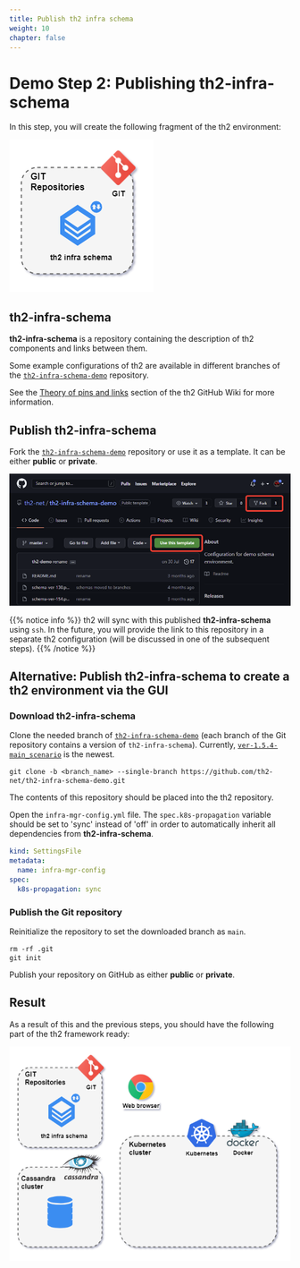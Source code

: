 ```yaml
---
title: Publish th2 infra schema
weight: 10
chapter: false
---
```


# Demo Step 2: Publishing th2-infra-schema

In this step, you will create the following fragment of the th2 environment:

![](images/Demo-cluster-components-2-infra-schema.drawio.png)

## th2-infra-schema

**th2-infra-schema** is a repository containing the description of th2 components and links between them.

Some example configurations of th2 are available in different branches of the [`th2-infra-schema-demo`](https://github.com/th2-net/th2-infra-schema-demo/tree/master) repository.

See the [Theory of pins and links](https://github.com/th2-net/th2-documentation/wiki/infra:-Theory-of-Pins-and-Links) section of the th2 GitHub Wiki for more information.

## Publish th2-infra-schema

Fork the [`th2-infra-schema-demo`](https://github.com/th2-net/th2-infra-schema-demo/tree/master) repository or use it as a template. It can be either **public** or **private**.

![](images/clone-th2-infra-schema-demo.png)

{{% notice info %}}
th2 will sync with this published **th2-infra-schema** using `ssh`. 
In the future, you will provide the link to this repository in a separate th2 configuration (will be discussed in one of the subsequent steps).
{{% /notice %}}

## Alternative: Publish th2-infra-schema to create a th2 environment via the GUI

### Download th2-infra-schema

Clone the needed branch of [`th2-infra-schema-demo`](https://github.com/th2-net/th2-infra-schema-demo/tree/master) (each branch of the Git repository contains a version of `th2-infra-schema`). Currently, [`ver-1.5.4-main_scenario`](https://github.com/th2-net/th2-infra-schema-demo/tree/ver-1.5.4-main_scenario) is the newest. 

```shell
git clone -b <branch_name> --single-branch https://github.com/th2-net/th2-infra-schema-demo.git
```
The contents of this repository should be placed into the th2 repository.

Open the `infra-mgr-config.yml` file. The `spec.k8s-propagation` variable should be set to 'sync' instead of 'off' in order to automatically inherit all dependencies from **th2-infra-schema**.

```yml
kind: SettingsFile
metadata:
  name: infra-mgr-config
spec:
  k8s-propagation: sync
```

### Publish the Git repository

Reinitialize the repository to set the downloaded branch as `main`.

```shell
rm -rf .git
git init
```

Publish your repository on GitHub as either **public** or **private**.

## Result

As a result of this and the previous steps, you should have the following part of the th2 framework ready:

![](images/Demo-cluster-components-2-final.drawio.png)
